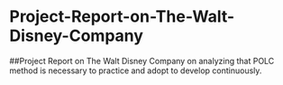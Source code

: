# Project-Report-on-The-Walt-Disney-Company
##Project Report on The Walt Disney Company on analyzing that POLC method is necessary to practice and adopt to develop continuously.
